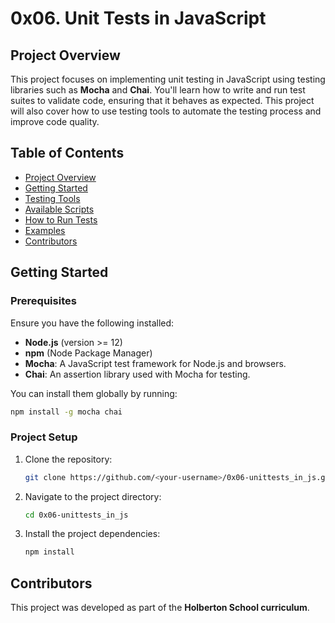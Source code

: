 # 0x06. Unit Tests in JavaScript

## Project Overview

This project focuses on implementing unit testing in JavaScript using testing libraries such as **Mocha** and **Chai**. You'll learn how to write and run test suites to validate code, ensuring that it behaves as expected. This project will also cover how to use testing tools to automate the testing process and improve code quality.

## Table of Contents

- [Project Overview](#project-overview)
- [Getting Started](#getting-started)
- [Testing Tools](#testing-tools)
- [Available Scripts](#available-scripts)
- [How to Run Tests](#how-to-run-tests)
- [Examples](#examples)
- [Contributors](#contributors)

## Getting Started

### Prerequisites

Ensure you have the following installed:

- **Node.js** (version >= 12)
- **npm** (Node Package Manager)
- **Mocha**: A JavaScript test framework for Node.js and browsers.
- **Chai**: An assertion library used with Mocha for testing.

You can install them globally by running:

```bash
npm install -g mocha chai
```

### Project Setup

1. Clone the repository:
   ```bash
   git clone https://github.com/<your-username>/0x06-unittests_in_js.git
   ```

2. Navigate to the project directory:
   ```bash
   cd 0x06-unittests_in_js
   ```

3. Install the project dependencies:
   ```bash
   npm install
   ```

## Contributors

This project was developed as part of the **Holberton School curriculum**.

